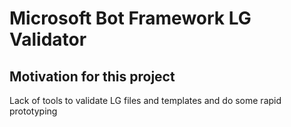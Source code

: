 # Microsoft Bot Framework LG Validator

## Motivation for this project
Lack of tools to validate LG files and templates and do some rapid prototyping
